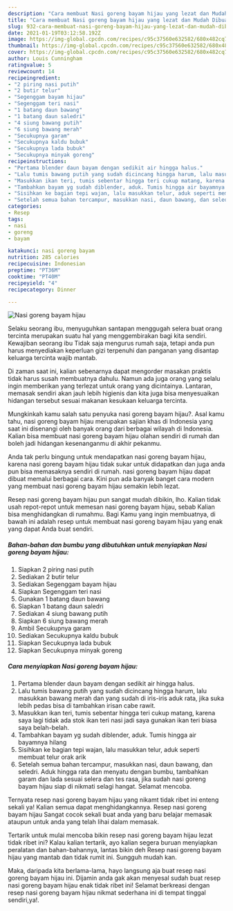 ```yaml
---
description: "Cara membuat Nasi goreng bayam hijau yang lezat dan Mudah Dibuat"
title: "Cara membuat Nasi goreng bayam hijau yang lezat dan Mudah Dibuat"
slug: 932-cara-membuat-nasi-goreng-bayam-hijau-yang-lezat-dan-mudah-dibuat
date: 2021-01-19T03:12:58.192Z
image: https://img-global.cpcdn.com/recipes/c95c37560e632582/680x482cq70/nasi-goreng-bayam-hijau-foto-resep-utama.jpg
thumbnail: https://img-global.cpcdn.com/recipes/c95c37560e632582/680x482cq70/nasi-goreng-bayam-hijau-foto-resep-utama.jpg
cover: https://img-global.cpcdn.com/recipes/c95c37560e632582/680x482cq70/nasi-goreng-bayam-hijau-foto-resep-utama.jpg
author: Louis Cunningham
ratingvalue: 5
reviewcount: 14
recipeingredient:
- "2 piring nasi putih"
- "2 butir telur"
- "Segenggam bayam hijau"
- "Segenggam teri nasi"
- "1 batang daun bawang"
- "1 batang daun saledri"
- "4 siung bawang putih"
- "6 siung bawang merah"
- "Secukupnya garam"
- "Secukupnya kaldu bubuk"
- "Secukupnya lada bubuk"
- "Secukupnya minyak goreng"
recipeinstructions:
- "Pertama blender daun bayam dengan sedikit air hingga halus."
- "Lalu tumis bawang putih yang sudah dicincang hingga harum, lalu masukkan bawang merah dan yang sudah di iris-iris aduk rata, jika suka lebih pedas bisa di tambahkan irisan cabe rawit."
- "Masukkan ikan teri, tumis sebentar hingga teri cukup matang, karena saya lagi tidak ada stok ikan teri nasi jadi saya gunakan ikan teri biasa saya belah-belah."
- "Tambahkan bayam yg sudah diblender, aduk. Tumis hingga air bayamnya hilang"
- "Sisihkan ke bagian tepi wajan, lalu masukkan telur, aduk seperti membuat telur orak arik"
- "Setelah semua bahan tercampur, masukkan nasi, daun bawang, dan seledri. Aduk hingga rata dan menyatu dengan bumbu, tambahkan garam dan lada sesuai selera dan tes rasa, jika sudah nasi goreng bayam hijau siap di nikmati selagi hangat. Selamat mencoba."
categories:
- Resep
tags:
- nasi
- goreng
- bayam

katakunci: nasi goreng bayam 
nutrition: 285 calories
recipecuisine: Indonesian
preptime: "PT36M"
cooktime: "PT40M"
recipeyield: "4"
recipecategory: Dinner

---
```



![Nasi goreng bayam hijau](https://img-global.cpcdn.com/recipes/c95c37560e632582/680x482cq70/nasi-goreng-bayam-hijau-foto-resep-utama.jpg)

Selaku seorang ibu, menyuguhkan santapan menggugah selera buat orang tercinta merupakan suatu hal yang menggembirakan bagi kita sendiri. Kewajiban seorang ibu Tidak saja mengurus rumah saja, tetapi anda pun harus menyediakan keperluan gizi terpenuhi dan panganan yang disantap keluarga tercinta wajib mantab.

Di zaman  saat ini, kalian sebenarnya dapat mengorder masakan praktis tidak harus susah membuatnya dahulu. Namun ada juga orang yang selalu ingin memberikan yang terlezat untuk orang yang dicintainya. Lantaran, memasak sendiri akan jauh lebih higienis dan kita juga bisa menyesuaikan hidangan tersebut sesuai makanan kesukaan keluarga tercinta. 



Mungkinkah kamu salah satu penyuka nasi goreng bayam hijau?. Asal kamu tahu, nasi goreng bayam hijau merupakan sajian khas di Indonesia yang saat ini disenangi oleh banyak orang dari berbagai wilayah di Indonesia. Kalian bisa membuat nasi goreng bayam hijau olahan sendiri di rumah dan boleh jadi hidangan kesenanganmu di akhir pekanmu.

Anda tak perlu bingung untuk mendapatkan nasi goreng bayam hijau, karena nasi goreng bayam hijau tidak sukar untuk didapatkan dan juga anda pun bisa memasaknya sendiri di rumah. nasi goreng bayam hijau dapat dibuat memalui berbagai cara. Kini pun ada banyak banget cara modern yang membuat nasi goreng bayam hijau semakin lebih lezat.

Resep nasi goreng bayam hijau pun sangat mudah dibikin, lho. Kalian tidak usah repot-repot untuk memesan nasi goreng bayam hijau, sebab Kalian bisa menghidangkan di rumahmu. Bagi Kamu yang ingin membuatnya, di bawah ini adalah resep untuk membuat nasi goreng bayam hijau yang enak yang dapat Anda buat sendiri.

<!--inarticleads1-->

##### Bahan-bahan dan bumbu yang dibutuhkan untuk menyiapkan Nasi goreng bayam hijau:

1. Siapkan 2 piring nasi putih
1. Sediakan 2 butir telur
1. Sediakan Segenggam bayam hijau
1. Siapkan Segenggam teri nasi
1. Gunakan 1 batang daun bawang
1. Siapkan 1 batang daun saledri
1. Sediakan 4 siung bawang putih
1. Siapkan 6 siung bawang merah
1. Ambil Secukupnya garam
1. Sediakan Secukupnya kaldu bubuk
1. Siapkan Secukupnya lada bubuk
1. Siapkan Secukupnya minyak goreng




<!--inarticleads2-->

##### Cara menyiapkan Nasi goreng bayam hijau:

1. Pertama blender daun bayam dengan sedikit air hingga halus.
1. Lalu tumis bawang putih yang sudah dicincang hingga harum, lalu masukkan bawang merah dan yang sudah di iris-iris aduk rata, jika suka lebih pedas bisa di tambahkan irisan cabe rawit.
1. Masukkan ikan teri, tumis sebentar hingga teri cukup matang, karena saya lagi tidak ada stok ikan teri nasi jadi saya gunakan ikan teri biasa saya belah-belah.
1. Tambahkan bayam yg sudah diblender, aduk. Tumis hingga air bayamnya hilang
1. Sisihkan ke bagian tepi wajan, lalu masukkan telur, aduk seperti membuat telur orak arik
1. Setelah semua bahan tercampur, masukkan nasi, daun bawang, dan seledri. Aduk hingga rata dan menyatu dengan bumbu, tambahkan garam dan lada sesuai selera dan tes rasa, jika sudah nasi goreng bayam hijau siap di nikmati selagi hangat. Selamat mencoba.




Ternyata resep nasi goreng bayam hijau yang nikamt tidak ribet ini enteng sekali ya! Kalian semua dapat menghidangkannya. Resep nasi goreng bayam hijau Sangat cocok sekali buat anda yang baru belajar memasak ataupun untuk anda yang telah lihai dalam memasak.

Tertarik untuk mulai mencoba bikin resep nasi goreng bayam hijau lezat tidak ribet ini? Kalau kalian tertarik, ayo kalian segera buruan menyiapkan peralatan dan bahan-bahannya, lantas bikin deh Resep nasi goreng bayam hijau yang mantab dan tidak rumit ini. Sungguh mudah kan. 

Maka, daripada kita berlama-lama, hayo langsung aja buat resep nasi goreng bayam hijau ini. Dijamin anda gak akan menyesal sudah buat resep nasi goreng bayam hijau enak tidak ribet ini! Selamat berkreasi dengan resep nasi goreng bayam hijau nikmat sederhana ini di tempat tinggal sendiri,ya!.

